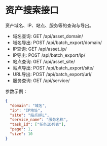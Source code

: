 # 资产搜索接口

资产域名、IP、站点、服务等的查询与导出。

- 域名查询: GET /api/asset_domain/
- 域名导出: POST /api/batch_export/domain/
- IP查询: GET /api/asset_ip/
- IP导出: POST /api/batch_export/ip/
- 站点查询: GET /api/asset_site/
- 站点导出: POST /api/batch_export/site/
- URL导出: POST /api/batch_export/url/
- 服务查询: GET /api/service/

参数示例：
```json
{
  "domain": "域名",
  "ip": "IP地址",
  "site": "站点URL",
  "service_name": "服务名称",
  "task_id": ["任务ID列表"],
  "page": 1,
  "size": 10
}
```